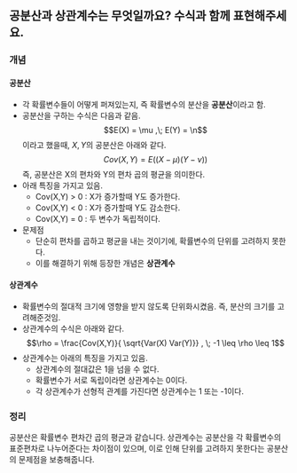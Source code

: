 ## **공분산과 상관계수는 무엇일까요? 수식과 함께 표현해주세요.**

### **개념**
#### **공분산**
* 각 확률변수들이 어떻게 퍼져있는지, 즉 확률변수의 분산을 **공분산**이라고 함. 
* 공분산을 구하는 수식은 다음과 같음. 
$$E(X) =  \mu ,\; E(Y) =  \n$$ 
이라고 했을때, $X,Y$의 공분산은 아래와 같다. 
$$Cov(X,Y) = E((X- \mu)(Y- \nu))$$
즉, 공분산은 X의 편차와 Y의 편차 곱의 평균을 의미한다. 
* 아래 특징을 가지고 있음. 
    * Cov(X,Y) > 0 : X가 증가할때 Y도 증가한다. 
    * Cov(X,Y) < 0 : X가 증가할때 Y도 감소한다. 
    * Cov(X,Y) = 0 : 두 변수가 독립적이다. 
* 문제점
    * 단순히 편차를 곱하고 평균을 내는 것이기에, 확률변수의 단위를 고려하지 못한다. 
    * 이를 해결하기 위해 등장한 개념은 **상관계수**
#### **상관계수**
* 확률변수의 절대적 크기에 영향을 받지 않도록 단위화시켰음. 즉, 분산의 크기를 고려해준것임. 
* 상관계수의 수식은 아래와 같다. 
$$\rho =  \frac{Cov(X,Y)}{ \sqrt{Var(X) Var(Y)}} , \; -1 \leq \rho \leq 1$$
* 상관계수는 아래의 특징을 가지고 있음. 
    * 상관계수의 절대값은 1을 넘을 수 없다. 
    * 확률변수가 서로 독립이라면 상관계수는 0이다. 
    * 각 상관계수가 선형적 관계를 가진다면 상관계수는 1 또는 -1이다. 

### **정리**
공분산은 확률변수 편차간 곱의 평균과 같습니다. 상관계수는 공분산을 각 확률변수의 표준편차로 나누어준다는 차이점이 있으며, 이로 인해 단위를 고려하지 못한다는 공분산의 문제점을 보충해줍니다. 